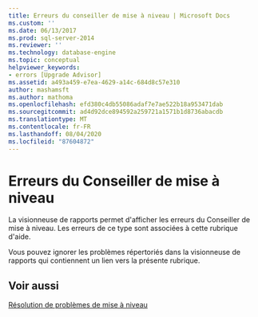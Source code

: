 ```yaml
---
title: Erreurs du conseiller de mise à niveau | Microsoft Docs
ms.custom: ''
ms.date: 06/13/2017
ms.prod: sql-server-2014
ms.reviewer: ''
ms.technology: database-engine
ms.topic: conceptual
helpviewer_keywords:
- errors [Upgrade Advisor]
ms.assetid: a493a459-e7ea-4629-a14c-684d8c57e310
author: mashamsft
ms.author: mathoma
ms.openlocfilehash: efd380c4db55086adaf7e7ae522b18a953471dab
ms.sourcegitcommit: ad4d92dce894592a259721a1571b1d8736abacdb
ms.translationtype: MT
ms.contentlocale: fr-FR
ms.lasthandoff: 08/04/2020
ms.locfileid: "87604872"
---
```

# <a name="upgrade-advisor-errors"></a>Erreurs du Conseiller de mise à niveau
  La visionneuse de rapports permet d'afficher les erreurs du Conseiller de mise à niveau. Les erreurs de ce type sont associées à cette rubrique d'aide.  
  
 Vous pouvez ignorer les problèmes répertoriés dans la visionneuse de rapports qui contiennent un lien vers la présente rubrique.  
  
## <a name="see-also"></a>Voir aussi  
 [Résolution de problèmes de mise à niveau](../../../2014/sql-server/install/resolving-upgrade-issues.md)  
  
  
